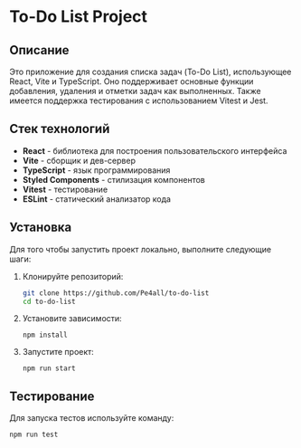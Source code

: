 # To-Do List Project

## Описание

Это приложение для создания списка задач (To-Do List), использующее React, Vite и TypeScript. Оно поддерживает основные функции добавления, удаления и отметки задач как выполненных. Также имеется поддержка тестирования с использованием Vitest и Jest.

## Стек технологий

- **React** - библиотека для построения пользовательского интерфейса
- **Vite** - сборщик и дев-сервер
- **TypeScript** - язык программирования
- **Styled Components** - стилизация компонентов
- **Vitest** - тестирование
- **ESLint** - статический анализатор кода

## Установка

Для того чтобы запустить проект локально, выполните следующие шаги:

1. Клонируйте репозиторий:

   ```bash
   git clone https://github.com/Pe4all/to-do-list
   cd to-do-list

2. Установите зависимости:

   ```npm
   npm install

3. Запуcтите проект:

   ```npm
   npm run start

## Тестирование

Для запуска тестов используйте команду:

   ```npm
   npm run test

